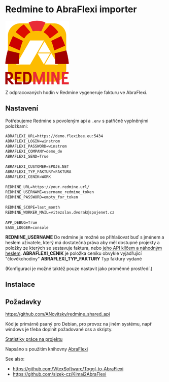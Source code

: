 Redmine to AbraFlexi importer
=============================

![Logo](project-logo.png?raw=true "Project Logo")

Z odpracovaných hodin v Redmine vygeneruje fakturu ve AbraFlexi.

Nastavení
---------

Potřebujeme Redmine s povoleným api a `.env` s patřičně vyplněnými položkami:

```env
ABRAFLEXI_URL=https://demo.flexibee.eu:5434
ABRAFLEXI_LOGIN=winstrom
ABRAFLEXI_PASSWORD=winstrom
ABRAFLEXI_COMPANY=demo_de
ABRAFLEXI_SEND=True

ABRAFLEXI_CUSTOMER=SPOJE.NET
ABRAFLEXI_TYP_FAKTURY=FAKTURA
ABRAFLEXI_CENIK=WORK

REDMINE_URL=https://your.redmine.url/
REDMINE_USERNAME=username_redmine_token
REDMINE_PASSWORD=empty_for_token

REDMINE_SCOPE=last_month
REDMINE_WORKER_MAIL=vitezslav.dvorak@spojenet.cz

APP_DEBUG=True
EASE_LOGGER=console
```

**REDMINE_USERNAME**     Do redmine je možné se přihlašovat buď s jménem a heslem uživatele, který má dostatečná práva aby měl dostupné projekty a položky ze kterých se sestavuje faktura, nebo [jeho API klíčem a náhodným heslem](http://www.redmine.org/projects/redmine/wiki/Rest_api#Authentication).
**ABRAFLEXI_CENIK**       je položka ceníku obvykle vyjadřující "člověkohodiny"
**ABRAFLEXI_TYP_FAKTURY** Typ faktury vydané 

(Konfiguraci je možné taktéž pouze nastavit jako proměnné prostředí.)

Instalace
---------



Požadavky
---------

https://github.com/ANovitsky/redmine_shared_api

Kód je primárně psaný pro Debian, pro provoz na jiném systému, např windows je třeba doplnit požadované css a skripty.

[Statistiky práce na projektu](https://wakatime.com/@5abba9ca-813e-43ac-9b5f-b1cfdf3dc1c7/projects/zgctsnwibv)

Napsáno s použitím knihovny [AbraFlexi](https://github.com/Spoje-NET/php-abraflexi)


See also:

 * https://github.com/VitexSoftware/Toggl-to-AbraFlexi
 * https://github.com/sizek-cz/Kimai2AbraFlexi
